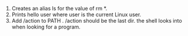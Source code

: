 1. Creates an alias ls for the value of rm *.
2. Prints hello user where user is the current Linux user.
3. Add /action to PATH . /action should be the last dir. the shell looks into when looking for a program.
